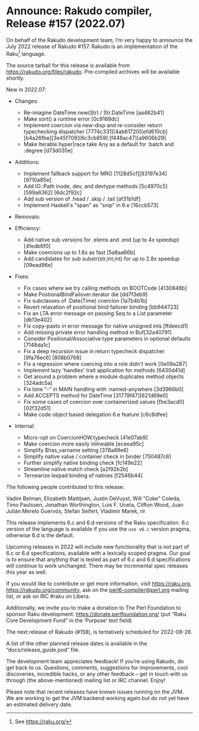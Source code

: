 # Announce: Rakudo compiler, Release #157 (2022.07)

On behalf of the Rakudo development team, I’m very happy to announce the
July 2022 release of Rakudo #157. Rakudo is an implementation of
the Raku[^1] language.

The source tarball for this release is available from
<https://rakudo.org/files/rakudo>.
Pre-compiled archives will be available shortly.

New in 2022.07:

+ Changes:
    + Re-imagine DateTime.new(Str) / Str.DateTime [aa462b41]
    + Make sort() a runtime error [0c9169dc]
    + Implement coercion via new-disp and re-consider return typechecking
      dispatcher [7774c331][4ab61720][efd610cb][b4a26fbe][3e45f709][6c3cb859]
      [f448ac47][a9606b29]
    + Make Iterable.hyper|race take Any as a default for :batch and :degree
      [d73d035e]

+ Additions:
    + Implement fallback support for MRO [1128d5cf][83197e34][9710a85e]
    + Add IO::Path inode, dev, and devtype methods [5c4970c5][599a6362]
      [6dc2f92c]
    + Add sub version of .head / .skip / .tail [af31b1df]
    + Implement Haskell's "span" as "snip" in 6.e [16ccb573]

+ Removals:

+ Efficiency:
    + Add native sub versions for .elems and .end (up to 4x speedup) [4fedb6f0]
    + Make coercions up to 1.6x as fast [5a8aa66b]
    + Add candidates for sub substr(str,int,int) for up to 2.8x speedup
      [09ead96e]

+ Fixes:
    + Fix cases where we try calling methods on BOOTCode [4130846b]
    + Make PostionalBindFailover.iterator die [dd7f3eb9]
    + Fix subclasses of .Date(Time) coercion [1a7b4b1b]
    + Revert relaxation of positional bind failover binding [bb944723]
    + Fix an LTA error message on passing Seq to a List parameter [db13e402]
    + Fix copy-pasto in error message for native unsigned ints [ffdeecd1]
    + Add missing private error handling method in Buf[32a40791]
    + Consider Positional/Associative type parameters in optional defaults
      [7148da1c]
    + Fix a deep recursion issue in return typecheck dispatcher [9fa76ec6]
      [808b0768]
    + Fix a regression where coercing into a role didn't work [0e09a287]
    + Implement lazy 'handles' trait application for methods [6430d41d]
    + Get around a problem where a module duplicates method objects [324adc5a]
    + Fix lone "-" in MAIN handling with :named-anywhere [3d3966b0]
    + Add ACCEPTS method for DateTime [31779f47][621d69e0]
    + Fix some cases of coercion over containerized values [fbe3acd0]
      [02f32d51]
    + Make code object based delegation 6.e feature [c6c8dfee]

+ Internal:
    + Micro-opt on CoercionHOW.typecheck [41e07ab9]
    + Make coercion more easily inlineable [eceea95c]
    + Simplify $has_varname setting [378a89e6]
    + Simplify native value / container check in binder [750487c6]
    + Further simplify native binding check [fc149e22]
    + Streamline native match check [a2f92b2b]
    + Ternearize lexpad binding of natives [f2546b44]

The following people contributed to this release:

Vadim Belman, Elizabeth Mattijsen, Justin DeVuyst, Will "Coke" Coleda,
Timo Paulssen, Jonathan Worthington, Luis F. Uceta, Clifton Wood,
Juan Julián Merelo Guervós, Stefan Seifert, Vladimír Marek, rir

This release implements 6.c and 6.d versions of the Raku specification.
6.c version of the language is available if you use the `use v6.c`
version pragma, otherwise 6.d is the default.

Upcoming releases in 2022 will include new functionality that is not
part of 6.c or 6.d specifications, available with a lexically scoped
pragma. Our goal is to ensure that anything that is tested as part of
6.c and 6.d specifications will continue to work unchanged. There may
be incremental spec releases this year as well.

If you would like to contribute or get more information, visit
<https://raku.org>, <https://rakudo.org/community>, ask on the
<perl6-compiler@perl.org> mailing list, or ask on IRC #raku on Libera.

Additionally, we invite you to make a donation to The Perl Foundation
to sponsor Raku development: <https://donate.perlfoundation.org/>
(put “Raku Core Development Fund” in the ‘Purpose’ text field)

The next release of Rakudo (#158), is tentatively scheduled for 2022-08-26.

A list of the other planned release dates is available in the
“docs/release_guide.pod” file.

The development team appreciates feedback! If you’re using Rakudo, do
get back to us. Questions, comments, suggestions for improvements, cool
discoveries, incredible hacks, or any other feedback – get in touch with
us through (the above-mentioned) mailing list or IRC channel. Enjoy!

Please note that recent releases have known issues running on the JVM.
We are working to get the JVM backend working again but do not yet have
an estimated delivery date.

[^1]: See <https://raku.org/>
